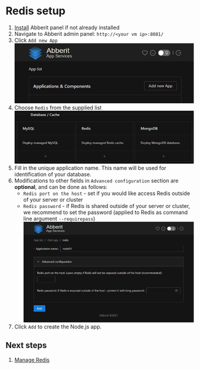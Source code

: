 # Redis setup

1. [Install](index.md) Abberit panel if not already installed
2. Navigate to Abberit admin panel: `http://<your vm ip>:8081/`
3. Click `Add new App` ![add new app](img/app-add-new.png)
4. Choose `Redis` from the supplied list ![select redis](img/app-select-redis.png)
5. Fill in the unique application name. This name will be used for identification of your database.
6. Modifications to other fields in `Advanced configuration` section are **optional**, and can be done as follows:
    * `Redis port on the host` - set if you would like access Redis outside of your server or cluster
    * `Redis password` - if Redis is shared outside of your server or cluster, we recommend to set the password (applied to Redis as command line argument `--requirepass`)
    ![add redis](img/add-redis.png)
7. Click `Add` to create the Node.js app.

## Next steps

1. [Manage Redis](app-manage-redis.md)
